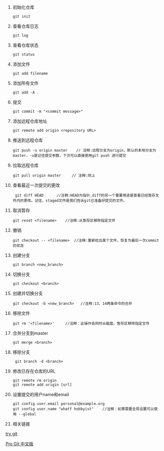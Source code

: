 1. 初始化仓库	

   ```shell
   git init
   ```

2. 查看仓库日志

   ```shell
   git log
   ```

3. 查看仓库状态

   ```shell
   git status
   ```

4. 添加文件

   ```shell
   git add filename
   ```

5. 添加所有文件

   ```shell
   git add -A .
   ```

6. 提交

   ```shell
   git commit -m "<commit message>"
   ```

7. 添加远程仓库地址

   ```shell
   git remote add origin <repository URL>
   ```

8. 推送到远程仓库

   ```shell
   git push -u origin master    // 注释:远程分支为origin，默认的本地分支为master，-u是记住提交参数，下次可以直接使用git push 进行提交
   ```

9. 拉取远程仓库

   ```shell
   git pull origin master     // 注释:同上
   ```

10. 查看最近一次提交的更改

    ```shell
     git diff HEAD		//注释:HEAD为指针,diff的另一个重要用途是查看已经暂存文件内的更改。记住，staged文件是我们告诉git已准备好提交的文件。
    ```

11. 取消暂存

    ```shell
    git reset <filename>	//注释:从暂存区移除指定文件
    ```

12. 撤销

    ```shell
    git checkout -- <filename>	//注释:重新检出某个文件，恢复为最后一次commit的状态
    ```

13. 创建分支

    ```shell
    git branch <new_branch>
    ```

14. 切换分支

    ```shell
    git checkout <branch>
    ```

15. 创建并切换分支

    ```shell
    git checkout -b <new_branch>   //注释:13、14两条命令的合并
    ```

16. 移除文件

    ```shell
    git rm '<filename>'		//注释：此操作会同时从磁盘，暂存区移除指定文件
    ```

17. 合并分支到master

    ```shell
    git merge <branch>
    ```

18. 移除分支

    ```shell
     git branch -d <branch>
    ```

19. 修改已存在仓库的URL

    ```shell
    git remote rm origin
    git remote add origin [url]
    ```

20. 设置提交的用户name和email

    ```shell
    git config user.email personal@example.org
    git config user.name "whatf hobbyist"    //注释：如果需要全局设置可以使用 --global
    ```

21. 相关链接

[try git](https://try.github.io/levels/1/challenges/1)

[Pro Git 中文版](https://git-scm.com/book/zh/v2)